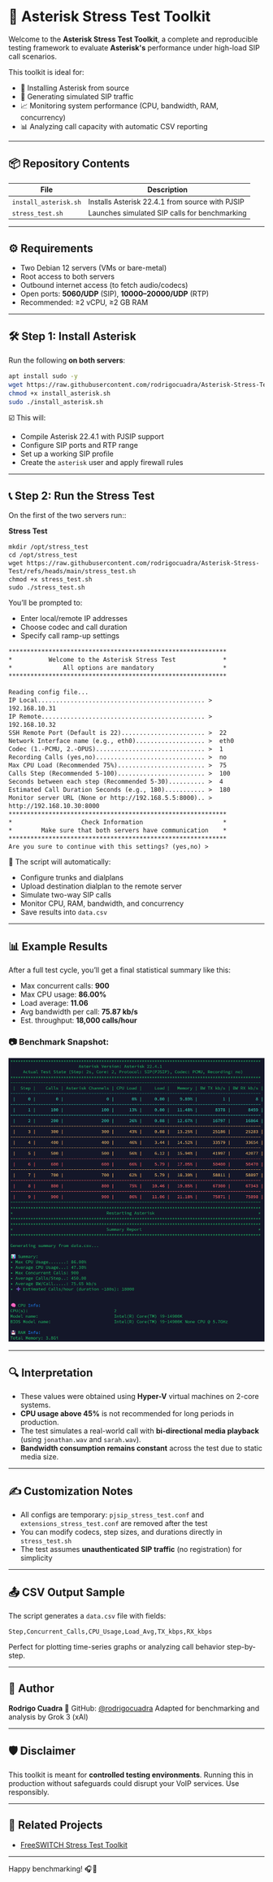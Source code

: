 # 🚀 Asterisk Stress Test Toolkit

Welcome to the **Asterisk Stress Test Toolkit**, a complete and reproducible testing framework to evaluate **Asterisk's** performance under high-load SIP call scenarios.

This toolkit is ideal for:

* 🎯 Installing Asterisk from source
* 🔁 Generating simulated SIP traffic
* 📈 Monitoring system performance (CPU, bandwidth, RAM, concurrency)
* 📊 Analyzing call capacity with automatic CSV reporting

---

## 📦 Repository Contents

| File                  | Description                                     |
| --------------------- | ----------------------------------------------- |
| `install_asterisk.sh` | Installs Asterisk 22.4.1 from source with PJSIP |
| `stress_test.sh`      | Launches simulated SIP calls for benchmarking   |

---

## ⚙️ Requirements

* Two Debian 12 servers (VMs or bare-metal)
* Root access to both servers
* Outbound internet access (to fetch audio/codecs)
* Open ports: **5060/UDP** (SIP), **10000–20000/UDP** (RTP)
* Recommended: ≥2 vCPU, ≥2 GB RAM

---

## 🛠️ Step 1: Install Asterisk

Run the following **on both servers**:

```bash
apt install sudo -y
wget https://raw.githubusercontent.com/rodrigocuadra/Asterisk-Stress-Test/refs/heads/main/install_asterisk.sh
chmod +x install_asterisk.sh
sudo ./install_asterisk.sh
```

☑️ This will:

* Compile Asterisk 22.4.1 with PJSIP support
* Configure SIP ports and RTP range
* Set up a working SIP profile
* Create the `asterisk` user and apply firewall rules

---

## 📞 Step 2: Run the Stress Test

On the first of the two servers run::

**Stress Test**
```
mkdir /opt/stress_test
cd /opt/stress_test
wget https://raw.githubusercontent.com/rodrigocuadra/Asterisk-Stress-Test/refs/heads/main/stress_test.sh
chmod +x stress_test.sh
sudo ./stress_test.sh
```

You’ll be prompted to:

* Enter local/remote IP addresses
* Choose codec and call duration
* Specify call ramp-up settings

```
************************************************************
*          Welcome to the Asterisk Stress Test             *
*              All options are mandatory                   *
************************************************************

Reading config file...
IP Local.............................................. >  192.168.10.31
IP Remote............................................. >  192.168.10.32
SSH Remote Port (Default is 22)....................... >  22
Network Interface name (e.g., eth0)................... >  eth0
Codec (1.-PCMU, 2.-OPUS).............................. >  1
Recording Calls (yes,no).............................. >  no
Max CPU Load (Recommended 75%)........................ >  75
Calls Step (Recommended 5-100)........................ >  100
Seconds between each step (Recommended 5-30).......... >  4
Estimated Call Duration Seconds (e.g., 180)........... >  180
Monitor server URL (None or http://192.168.5.5:8000).. > http://192.168.10.30:8000
************************************************************
*                   Check Information                      *
*        Make sure that both servers have communication    *
************************************************************
Are you sure to continue with this settings? (yes,no) >
```


🧪 The script will automatically:

* Configure trunks and dialplans
* Upload destination dialplan to the remote server
* Simulate two-way SIP calls
* Monitor CPU, RAM, bandwidth, and concurrency
* Save results into `data.csv`

---

## 📊 Example Results

After a full test cycle, you’ll get a final statistical summary like this:

* Max concurrent calls: **900**
* Max CPU usage: **86.00%**
* Load average: **11.06**
* Avg bandwidth per call: **75.87 kb/s**
* Est. throughput: **18,000 calls/hour**

### 📷 Benchmark Snapshot:

![Asterisk Stress Test Result](https://github.com/rodrigocuadra/Asterisk-Stress-Test/blob/main/Asterisk_2Core.png)

---

## 🔍 Interpretation

* These values were obtained using **Hyper-V** virtual machines on 2-core systems.
* **CPU usage above 45%** is not recommended for long periods in production.
* The test simulates a real-world call with **bi-directional media playback** (using `jonathan.wav` and `sarah.wav`).
* **Bandwidth consumption remains constant** across the test due to static media size.

---

## ✍️ Customization Notes

* All configs are temporary: `pjsip_stress_test.conf` and `extensions_stress_test.conf` are removed after the test
* You can modify codecs, step sizes, and durations directly in `stress_test.sh`
* The test assumes **unauthenticated SIP traffic** (no registration) for simplicity

---

## 📤 CSV Output Sample

The script generates a `data.csv` file with fields:

```
Step,Concurrent_Calls,CPU_Usage,Load_Avg,TX_kbps,RX_kbps
```

Perfect for plotting time-series graphs or analyzing call behavior step-by-step.

---

## 👤 Author

**Rodrigo Cuadra**
🔗 GitHub: [@rodrigocuadra](https://github.com/rodrigocuadra)
Adapted for benchmarking and analysis by Grok 3 (xAI)

---

## 🛡️ Disclaimer

This toolkit is meant for **controlled testing environments**.
Running this in production without safeguards could disrupt your VoIP services.
Use responsibly.

---

## 📎 Related Projects

* [FreeSWITCH Stress Test Toolkit](https://github.com/rodrigocuadra/Freeswitch-Stress-Test)

---

Happy benchmarking! 🎧📶
